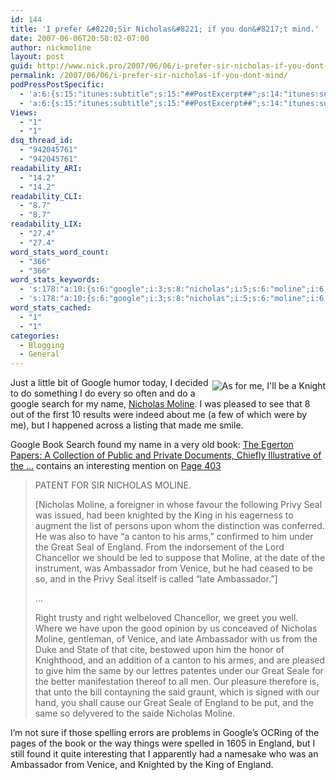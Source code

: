 ```yaml
---
id: 144
title: 'I prefer &#8220;Sir Nicholas&#8221; if you don&#8217;t mind.'
date: 2007-06-06T20:58:02-07:00
author: nickmoline
layout: post
guid: http://www.nick.pro/2007/06/06/i-prefer-sir-nicholas-if-you-dont-mind/
permalink: /2007/06/06/i-prefer-sir-nicholas-if-you-dont-mind/
podPressPostSpecific:
  - 'a:6:{s:15:"itunes:subtitle";s:15:"##PostExcerpt##";s:14:"itunes:summary";s:15:"##PostExcerpt##";s:15:"itunes:keywords";s:17:"##WordPressCats##";s:13:"itunes:author";s:10:"##Global##";s:15:"itunes:explicit";s:7:"Default";s:12:"itunes:block";s:7:"Default";}'
  - 'a:6:{s:15:"itunes:subtitle";s:15:"##PostExcerpt##";s:14:"itunes:summary";s:15:"##PostExcerpt##";s:15:"itunes:keywords";s:17:"##WordPressCats##";s:13:"itunes:author";s:10:"##Global##";s:15:"itunes:explicit";s:7:"Default";s:12:"itunes:block";s:7:"Default";}'
Views:
  - "1"
  - "1"
dsq_thread_id:
  - "942045761"
  - "942045761"
readability_ARI:
  - "14.2"
  - "14.2"
readability_CLI:
  - "8.7"
  - "8.7"
readability_LIX:
  - "27.4"
  - "27.4"
word_stats_word_count:
  - "366"
  - "366"
word_stats_keywords:
  - 's:178:"a:10:{s:6:"google";i:3;s:8:"nicholas";i:5;s:6:"moline";i:6;s:4:"book";i:3;s:4:"seal";i:3;s:4:"upon";i:3;s:5:"great";i:3;s:7:"england";i:4;s:10:"ambassador";i:4;s:6:"venice";i:3;}";'
  - 's:178:"a:10:{s:6:"google";i:3;s:8:"nicholas";i:5;s:6:"moline";i:6;s:4:"book";i:3;s:4:"seal";i:3;s:4:"upon";i:3;s:5:"great";i:3;s:7:"england";i:4;s:10:"ambassador";i:4;s:6:"venice";i:3;}";'
word_stats_cached:
  - "1"
  - "1"
categories:
  - Blogging
  - General
---
```

<img src='https://i2.wp.com/www.nick.pro/wp-content/uploads/2007/06/32264243.thumbnail.jpg?w=760&#038;ssl=1' alt="As for me, I'll be a Knight" title="As for me... I'll be a Knight" align="right" style="margin-top:5px;margin-left:5px;margin-bottom:5px" data-recalc-dims="1" />Just a little bit of Google humor today, I decided to do something I do every so often and do a google search for my name, [Nicholas Moline](http://www.google.com/search?q=Nicholas+Moline). I was pleased to see that 8 out of the first 10 results were indeed about me (a few of which were by me), but I happened across a listing that made me smile.

Google Book Search found my name in a very old book: [The Egerton Papers: A Collection of Public and Private Documents, Chiefly Illustrative of the &#8230;](http://books.google.com/books?id=rb0sAAAAMAAJ&pg=PA403&lpg=PA403&dq=nicholas+moline&source=web) contains an interesting mention on [Page 403](http://books.google.com/books?id=rb0sAAAAMAAJ&pg=PA403&lpg=PA403&dq=nicholas+moline&source=web)

<!--more-->

> PATENT FOR SIR NICHOLAS MOLINE.
> 
> [Nicholas Moline, a foreigner in whose favour the following Privy Seal was issued, had been knighted by the King in his eagerness to augment the list of persons upon whom the distinction was conferred. He was also to have &#8220;a canton to his arms,&#8221; confirmed to him under the Great Seal of England. From the indorsement of the Lord Chancellor we should be led to suppose that Moline, at the date of the instrument, was Ambassador from Venice, but he had ceased to be so, and in the Privy Seal itself is called &#8220;late Ambassador.&#8221;]
> 
> &#8230;
> 
> Right trusty and right welbeloved Chancellor, we greet you well. Where we have upon the good opinion by us conceaved of Nicholas Moline, gentleman, of Venice, and late Ambassador with us from the Duke and State of that cite, bestowed upon him the honor of Knighthood, and an addition of a canton to his armes, and are pleased to give him the same by our lettres patentes under our Great Seale for the better manifestation thereof to all men. Our pleasure therefore is, that unto the bill contayning the said graunt, which is signed with our hand, you shall cause our Great Seale of England to be put, and the same so delyvered to the saide Nicholas Moline. 

I&#8217;m not sure if those spelling errors are problems in Google&#8217;s OCRing of the pages of the book or the way things were spelled in 1605 in England, but I still found it quite interesting that I apparently had a namesake who was an Ambassador from Venice, and Knighted by the King of England.